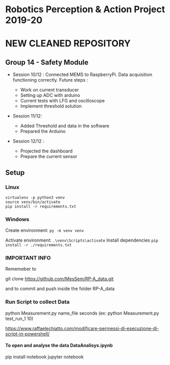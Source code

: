 # Robotics Perception & Action Project 2019-20

# NEW CLEANED REPOSITORY

## Group 14 - Safety Module

* Session 10/12 : Connected MEMS to RaspberryPi. Data acquisition functioning correctly.
	Future steps :
	* Work on current transducer
	* Setting up ADC with arduino
	* Current tests with LFG and oscilloscope
	* Implement threshold solution

* Session 11/12:
	* Added Threshold and data in the software
	* Prepared the Arduino

* Session 12/12 :  
	* Projected the dashboard
	* Prepare the current sensor


## Setup


### Linux

```
virtualenv -p python3 venv
source venv/bin/activate
pip install -r requirements.txt
```

### Windows

Create environment:
`py -m venv venv`

Activate environment:
`.\venv\Scripts\activate`
Install dependencies
`pip install -r ./requirements.txt`

### IMPORTANT INFO

Rememeber to

git clone https://github.com/MesSem/RP-A_data.git

and to commit and push inside the folder RP-A_data

### Run Script to collect Data

python Measurement.py name_file seconds (ex: python Measurement.py test_run_1 10)


https://www.raffaelechiatto.com/modificare-permessi-di-esecuzione-di-script-in-powershell/

#### To open and analyse the data DataAnalisys.ipynb
pip install notebook
jupyter notebook
